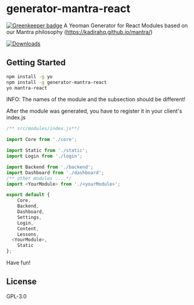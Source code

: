 # generator-mantra-react

[![Greenkeeper badge](https://badges.greenkeeper.io/pinussilvestrus/generator-mantra-react.svg)](https://greenkeeper.io/)
A Yeoman Generator for React Modules based on our Mantra philosophy (https://kadirahq.github.io/mantra/)

[![Downloads](https://img.shields.io/npm/dt/generator-mantra-react.svg)](https://www.npmjs.com/package/generator-mantra-react)

## Getting Started

```bash
npm install -g yo
npm install -g generator-mantra-react
yo mantra-react
```

INFO: The names of the module and the subsection should be different!

After the module was generated, you have to register it in your client's index.js

```js
/** src/modules/index.js**/

import Core from './core';

import Static from './static';
import Login from './login';

import Backend from './backend';
import Dashboard from './dashboard';
/** other modules ....*/
import <YourModule> from './<yourModule>';

export default {
	Core,
	Backend,
	Dashboard,
	Settings,
	Login,
	Content,
	Lessons,
  <YourModule>,
    Static
};
```

Have fun!

## License

GPL-3.0

